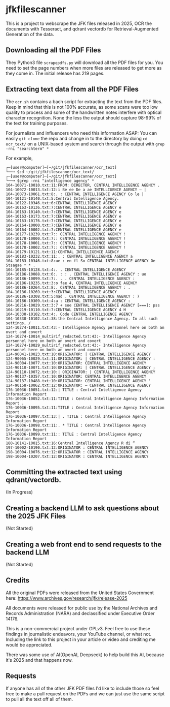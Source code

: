 # jfkfilescanner
This is a project to webscrape the JFK files released in 2025, OCR the documents with Tesseract, and qdrant vectordb for Retrieval-Augmented Generation of the data.
## Downloading all the PDF Files 
They Python3 file `scrapepdfs.py` will download all the PDF files for you. You need to set the page numbers when more files are released to get more as they come in. The initial release has 219 pages. 

## Extracting text data from all the PDF Files 
The `ocr.sh` contains a bach script for extracting the text from the PDF files. Keep in mind that this is not 100% accurate, as some scans were too low quality to process and some of the handwritten notes interfere with optical character recognition. None the less the output should capture 98-99% of the text for training purposes.

For journalists and influencers who need this information ASAP: You can easily `git clone` the repo and change in to the directory by doing `cd ocr_text/` on a UNIX-based system and search through the output with `grep -rni "searchterm" *` 

For example, 
```
┌─[user@computer]─[~/git/jfkfilescanner/ocr_text]
└──╼ $cd ~/git/jfkfilescanner/ocr_text/
┌─[user@computer]─[~/git/jfkfilescanner/ocr_text]
└──╼ $grep -rni "intelligence agency" *
104-10071-10010.txt:11:FROM: DIRECTOR, CENTRAL INTELLIGENCE AGENCY .
104-10072-10013.txt:12:i Be ee De a ae INTELLIGENCE AGENCY — |
104-10073-10061.txt:8:. : CENTRAL INTELLIGENCE AGENCY Co le |
104-10121-10140.txt:5:Central Intelligence Agency.
104-10122-10346.txt:6:CENTRAL INTELLIGENCE AGENCY
104-10163-10136.txt:7:CENTRAL INTELLIGENCE AGENCY e
104-10163-10140.txt:7:CENTRAL INTELLIGENCE AGENCY e
104-10163-10173.txt:7:CENTRAL INTELLIGENCE AGENCY e
104-10163-10176.txt:7:CENTRAL INTELLIGENCE AGENCY e
104-10164-10000.txt:7:CENTRAL INTELLIGENCE AGENCY e
104-10164-10002.txt:7:CENTRAL INTELLIGENCE AGENCY e
104-10177-10239.txt:7:: CENTRAL INTELLIGENCE AGENCY !
104-10178-10000.txt:7:: CENTRAL INTELLIGENCE AGENCY !
104-10178-10001.txt:7:: CENTRAL INTELLIGENCE AGENCY !
104-10178-10002.txt:7:: CENTRAL INTELLIGENCE AGENCY !
104-10179-10121.txt:11:CENTRAL INTELLIGENCE AGENCY
104-10183-10232.txt:11:. : CENTRAL INTELLIGENCE AGENCY a
104-10183-10346.txt:8:ue : en fl So CENTRAL INTELLIGENCE AGENCY Oe Stsagae * * .
104-10185-10128.txt:4:. . CENTRAL INTELLIGENCE AGENCY
104-10186-10088.txt:6:. : : . CENTRAL INTELLIGENCE AGENCY : uo
104-10186-10099.txt:7:. . . CENTRAL INTELLIGENCE AGENCY :
104-10186-10235.txt:3:o fae 4, CENTRAL INTELLIGENCE AGENCY
104-10186-10264.txt:8:. CENTRAL INTELLIGENCE AGENCY : .
104-10186-10269.txt:3:CENTRAL INTELLIGENCE AGENCY
104-10186-10308.txt:5:mad . CENTRAL INTELLIGENCE AGENCY : 7
104-10186-10309.txt:4:a : CENTRAL INTELLIGENCE AGENCY :
104-10216-10029.txt:3:7 + soe CENTRAL INTELLIGENCE AGENCY [===]: pss
104-10219-10110.txt:7:CENTRAL INTELLIGENCE AGENCY 4 H
104-10330-10102.txt:4:. Code CENTRAL INTELLIGENCE AGENCY
104-10330-10102.txt:38:the Central Intelligence Agency. In all such settings, /
124-10274-10011.txt:43:- Intelligence Agency personnel here on both an overt and covert
124-10274-10014_multirif_redacted.txt:43:- Intelligence Agency personnel here on both an overt and covert
124-10274-10029_multirif_redacted.txt:43:- Intelligence Agency personnel here on both an overt and covert
124-90041-10023.txt:10:ORIGINATOR: | CENTRAL INTELLIGENCE AGENCY
124-90065-10029.txt:11:ORIGINATOR: | CENTRAL INTELLIGENCE AGENCY :
124-90084-10077.txt:10:ORIGINATOR: CENTRAL INTELLIGENCE AGENCY
124-90110-10071.txt:10:ORIGINATOR: | CENTRAL INTELLIGENCE AGENCY ;
124-90110-10072.txt:10:| ORIGINATOR: | CENTRAL INTELLIGENCE AGENCY
124-90137-10357.txt:10:ORIGINATOR: CENTRAL INTELLIGENCE AGENCY
124-90137-10488.txt:10:ORIGINATOR: CENTRAL INTELLIGENCE AGENCY '
124-90158-10062.txt:12:ORIGINATOR: — CENTRAL INTELLIGENCE AGENCY
176-10036-10051.txt:12:| TITLE : Central Intelligence Agency Information Report
176-10036-10052.txt:11:TITLE : Central Intelligence Agency Information Report .
176-10036-10095.txt:11:TITLE : Central Intelligence Agency Information Report
176-10036-10097.txt:13:| . TITLE : Central Intelligence Agency Information Report
176-10036-10098.txt:11:. * TITLE : Central Intelligence Agency Information Report
176-10036-10099.txt:11:: TITLE : Central Intelligence Agency Information Report
180-10141-10015.txt:16:Central Intelligence Agency R di “
197-10002-10190.txt:12:ORIGINATOR : CENTRAL INTELLIGENCE AGENCY
198-10004-10076.txt:12:ORIGINATOR : CENTRAL INTELLIGENCE AGENCY
198-10004-10207.txt:12:ORIGINATOR : CENTRAL INTELLIGENCE AGENCY
```

## Committing the extracted text using qdrant/vectordb. 
(In Progress)

## Creating a backend LLM to ask questions about the 2025 JFK Files 
(Not Started)

## Creating a web front end to send requests to the backend LLM
(Not Started)

## Credits
All the original PDFs were released from the United States Government here: 
https://www.archives.gov/research/jfk/release-2025

All documents were released for public use by the National Archives and Records Administration (NARA) and declassified under Executive Order 14176. 

This is a non-commercial project under GPLv3. Feel free to use these findings in journalistic endeavors, your YouTube channel, or what not. Including the link to this project in your article or video and crediting me would be appreciated. 

There was some use of AI(OpenAI, Deepseek) to help build this AI, because it's 2025 and that happens now.

## Requests
If anyone has all of the other JFK PDF files I'd like to include those so feel free to make a pull request on the PDFs and we can just use the same script to pull all the text off all of them. 
